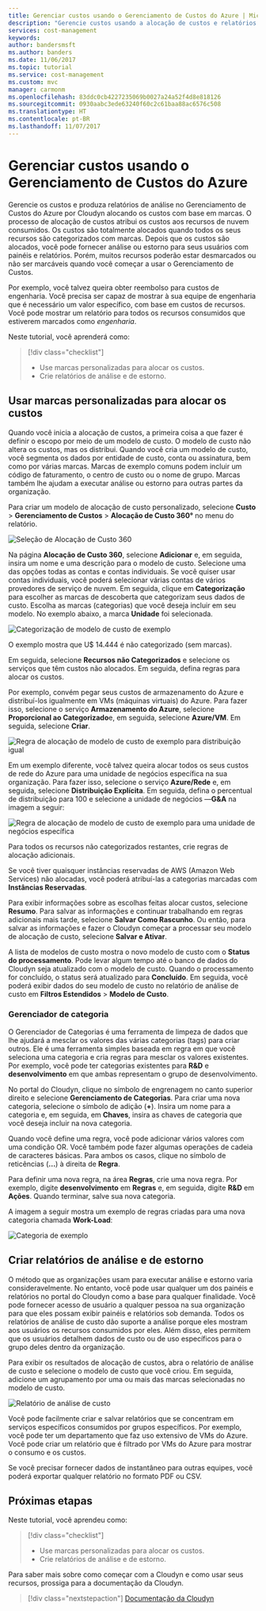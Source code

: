 ```yaml
---
title: Gerenciar custos usando o Gerenciamento de Custos do Azure | Microsoft Docs
description: "Gerencie custos usando a alocação de custos e relatórios de análise e estorno."
services: cost-management
keywords: 
author: bandersmsft
ms.author: banders
ms.date: 11/06/2017
ms.topic: tutorial
ms.service: cost-management
ms.custom: mvc
manager: carmonm
ms.openlocfilehash: 83ddc0cb4227235069b0027a24a52f4d8e818126
ms.sourcegitcommit: 0930aabc3ede63240f60c2c61baa88ac6576c508
ms.translationtype: HT
ms.contentlocale: pt-BR
ms.lasthandoff: 11/07/2017
---
```

# <a name="manage-costs-by-using-azure-cost-management"></a>Gerenciar custos usando o Gerenciamento de Custos do Azure

Gerencie os custos e produza relatórios de análise no Gerenciamento de Custos do Azure por Cloudyn alocando os custos com base em marcas. O processo de alocação de custos atribui os custos aos recursos de nuvem consumidos. Os custos são totalmente alocados quando todos os seus recursos são categorizados com marcas. Depois que os custos são alocados, você pode fornecer análise ou estorno para seus usuários com painéis e relatórios. Porém, muitos recursos poderão estar desmarcados ou não ser marcáveis quando você começar a usar o Gerenciamento de Custos.

Por exemplo, você talvez queira obter reembolso para custos de engenharia. Você precisa ser capaz de mostrar à sua equipe de engenharia que é necessário um valor específico, com base em custos de recursos. Você pode mostrar um relatório para todos os recursos consumidos que estiverem marcados como *engenharia*.

Neste tutorial, você aprenderá como:

> [!div class="checklist"]
> * Use marcas personalizadas para alocar os custos.
> * Crie relatórios de análise e de estorno.

## <a name="use-custom-tags-to-allocate-costs"></a>Usar marcas personalizadas para alocar os custos

Quando você inicia a alocação de custos, a primeira coisa a que fazer é definir o escopo por meio de um modelo de custo. O modelo de custo não altera os custos, mas os distribui. Quando você cria um modelo de custo, você segmenta os dados por entidade de custo, conta ou assinatura, bem como por várias marcas. Marcas de exemplo comuns podem incluir um código de faturamento, o centro de custo ou o nome de grupo. Marcas também lhe ajudam a executar análise ou estorno para outras partes da organização.

Para criar um modelo de alocação de custo personalizado, selecione **Custo** &gt; **Gerenciamento de Custos** &gt; **Alocação de Custo 360°** no menu do relatório.

![Seleção de Alocação de Custo 360](./media/tutorial-manage-costs/cost-allocation-360.png)

Na página **Alocação de Custo 360**, selecione **Adicionar** e, em seguida, insira um nome e uma descrição para o modelo de custo. Selecione uma das opções todas as contas e contas individuais. Se você quiser usar contas individuais, você poderá selecionar várias contas de vários provedores de serviço de nuvem. Em seguida, clique em **Categorização** para escolher as marcas de descoberta que categorizam seus dados de custo. Escolha as marcas (categorias) que você deseja incluir em seu modelo. No exemplo abaixo, a marca **Unidade** foi selecionada.

![Categorização de modelo de custo de exemplo](./media/tutorial-manage-costs/cost-model01.png)



O exemplo mostra que U$ 14.444 é não categorizado (sem marcas).

Em seguida, selecione **Recursos não Categorizados** e selecione os serviços que têm custos não alocados. Em seguida, defina regras para alocar os custos.

Por exemplo, convém pegar seus custos de armazenamento do Azure e distribuí-los igualmente em VMs (máquinas virtuais) do Azure. Para fazer isso, selecione o serviço **Armazenamento do Azure**, selecione **Proporcional ao Categorizado**e, em seguida, selecione **Azure/VM**. Em seguida, selecione **Criar**.

![Regra de alocação de modelo de custo de exemplo para distribuição igual](./media/tutorial-manage-costs/cost-model02.png)



Em um exemplo diferente, você talvez queira alocar todos os seus custos de rede do Azure para uma unidade de negócios específica na sua organização. Para fazer isso, selecione o serviço **Azure/Rede** e, em seguida, selecione **Distribuição Explícita**. Em seguida, defina o percentual de distribuição para 100 e selecione a unidade de negócios —**G&amp;A** na imagem a seguir:

![Regra de alocação de modelo de custo de exemplo para uma unidade de negócios específica](./media/tutorial-manage-costs/cost-model03.png)



Para todos os recursos não categorizados restantes, crie regras de alocação adicionais.

Se você tiver quaisquer instâncias reservadas de AWS (Amazon Web Services) não alocadas, você poderá atribuí-las a categorias marcadas com **Instâncias Reservadas**.

Para exibir informações sobre as escolhas feitas alocar custos, selecione **Resumo**. Para salvar as informações e continuar trabalhando em regras adicionais mais tarde, selecione **Salvar Como Rascunho**. Ou então, para salvar as informações e fazer o Cloudyn começar a processar seu modelo de alocação de custo, selecione **Salvar e Ativar**.

A lista de modelos de custo mostra o novo modelo de custo com o **Status do processamento**. Pode levar algum tempo até o banco de dados do Cloudyn seja atualizado com o modelo de custo. Quando o processamento for concluído, o status será atualizado para **Concluído**. Em seguida, você poderá exibir dados do seu modelo de custo no relatório de análise de custo em **Filtros Estendidos** &gt; **Modelo de Custo**.

### <a name="category-manager"></a>Gerenciador de categoria

O Gerenciador de Categorias é uma ferramenta de limpeza de dados que lhe ajudará a mesclar os valores das várias categorias (tags) para criar outros. Ele é uma ferramenta simples baseada em regra em que você seleciona uma categoria e cria regras para mesclar os valores existentes. Por exemplo, você pode ter categorias existentes para **R&amp;D** e **desenvolvimento** em que ambas representam o grupo de desenvolvimento.

No portal do Cloudyn, clique no símbolo de engrenagem no canto superior direito e selecione **Gerenciamento de Categorias**. Para criar uma nova categoria, selecione o símbolo de adição (**+**). Insira um nome para a categoria e, em seguida, em **Chaves**, insira as chaves de categoria que você deseja incluir na nova categoria.

Quando você define uma regra, você pode adicionar vários valores com uma condição OR. Você também pode fazer algumas operações de cadeia de caracteres básicas. Para ambos os casos, clique no símbolo de reticências (**...**) à direita de **Regra**.

Para definir uma nova regra, na área **Regras**, crie uma nova regra. Por exemplo, digite **desenvolvimento** em **Regras** e, em seguida, digite **R&amp;D** em **Ações**. Quando terminar, salve sua nova categoria.

A imagem a seguir mostra um exemplo de regras criadas para uma nova categoria chamada **Work-Load**:

![Categoria de exemplo](./media/tutorial-manage-costs/category01.png)



## <a name="create-showback-and-chargeback-reports"></a>Criar relatórios de análise e de estorno

O método que as organizações usam para executar análise e estorno varia consideravelmente. No entanto, você pode usar qualquer um dos painéis e relatórios no portal do Cloudyn como a base para qualquer finalidade. Você pode fornecer acesso de usuário a qualquer pessoa na sua organização para que eles possam exibir painéis e relatórios sob demanda. Todos os relatórios de análise de custo dão suporte a análise porque eles mostram aos usuários os recursos consumidos por eles. Além disso, eles permitem que os usuários detalhem dados de custo ou de uso específicos para o grupo deles dentro da organização.

Para exibir os resultados de alocação de custos, abra o relatório de análise de custo e selecione o modelo de custo que você criou. Em seguida, adicione um agrupamento por uma ou mais das marcas selecionadas no modelo de custo.

![Relatório de análise de custo](./media/tutorial-manage-costs/cost-analysis.png)

Você pode facilmente criar e salvar relatórios que se concentram em serviços específicos consumidos por grupos específicos. Por exemplo, você pode ter um departamento que faz uso extensivo de VMs do Azure. Você pode criar um relatório que é filtrado por VMs do Azure para mostrar o consumo e os custos.

Se você precisar fornecer dados de instantâneo para outras equipes, você poderá exportar qualquer relatório no formato PDF ou CSV.


## <a name="next-steps"></a>Próximas etapas

Neste tutorial, você aprendeu como:

> [!div class="checklist"]
> * Use marcas personalizadas para alocar os custos.
> * Crie relatórios de análise e de estorno.



Para saber mais sobre como começar com a Cloudyn e como usar seus recursos, prossiga para a documentação da Cloudyn.

> [!div class="nextstepaction"]
> [Documentação da Cloudyn](https://support.cloudyn.com/hc/)
